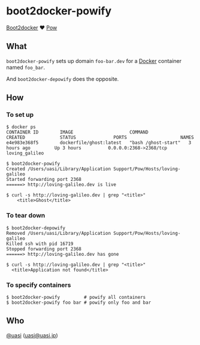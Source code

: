 # boot2docker-powify

[Boot2docker] :heart: [Pow]

## What

`boot2docker-powify` sets up domain `foo-bar.dev` for a [Docker] container named `foo_bar`.

And `boot2docker-depowify` does the opposite.

## How

### To set up

```
$ docker ps
CONTAINER ID        IMAGE                     COMMAND               CREATED             STATUS              PORTS                    NAMES
e4e983e368f5        dockerfile/ghost:latest   "bash /ghost-start"   3 hours ago         Up 3 hours          0.0.0.0:2368->2368/tcp   loving_galileo

$ boot2docker-powify
Created /Users/uasi/Library/Application Support/Pow/Hosts/loving-galileo
Started forwarding port 2368
======> http://loving-galileo.dev is live

$ curl -s http://loving-galileo.dev | grep "<title>"
    <title>Ghost</title>
```

### To tear down

```
$ boot2docker-depowify
Removed /Users/uasi/Library/Application Support/Pow/Hosts/loving-galileo
Killed ssh with pid 16719
Stopped forwarding port 2368
======> http://loving-galileo.dev has gone

$ curl -s http://loving-galileo.dev | grep "<title>"
  <title>Application not found</title>
```

### To specify containers

```
$ boot2docker-powify         # powify all containers
$ boot2docker-powify foo bar # powify only foo and bar
```

## Who

[@uasi](https://twitter.com/uasi) (<uasi@uasi.jp>)

[Docker]: https://www.docker.com
[Boot2docker]: http://boot2docker.io
[Pow]: http://pow.cx
